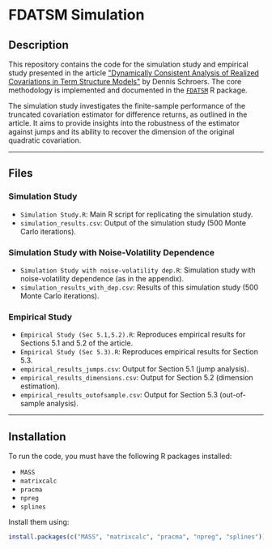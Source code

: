 # FDATSM Simulation

## Description

This repository contains the code for the simulation study and empirical study presented in the article ["Dynamically Consistent Analysis of Realized Covariations in Term Structure Models"](https://arxiv.org/abs/2406.19412) by Dennis Schroers. The core methodology is implemented and documented in the [`FDATSM`](https://github.com/dschroers/FDATSM) R package.

The simulation study investigates the finite-sample performance of the truncated covariation estimator for difference returns, as outlined in the article. It aims to provide insights into the robustness of the estimator against jumps and its ability to recover the dimension of the original quadratic covariation.

---

## Files

### Simulation Study
- `Simulation Study.R`: Main R script for replicating the simulation study.
- `simulation_results.csv`: Output of the simulation study (500 Monte Carlo iterations).

### Simulation Study with Noise-Volatility Dependence
- `Simulation Study with noise-volatility dep.R`: Simulation study with noise-volatility dependence (as in the appendix).
- `simulation_results_with_dep.csv`: Results of this simulation study (500 Monte Carlo iterations).

### Empirical Study
- `Empirical Study (Sec 5.1,5.2).R`: Reproduces empirical results for Sections 5.1 and 5.2 of the article.
- `Empirical Study (Sec 5.3).R`: Reproduces empirical results for Section 5.3.
- `empirical_results_jumps.csv`: Output for Section 5.1 (jump analysis).
- `empirical_results_dimensions.csv`: Output for Section 5.2 (dimension estimation).
- `empirical_results_outofsample.csv`: Output for Section 5.3 (out-of-sample analysis).
---

## Installation

To run the code, you must have the following R packages installed:

- `MASS`
- `matrixcalc`
- `pracma`
- `npreg`
- `splines`

Install them using:

```r
install.packages(c("MASS", "matrixcalc", "pracma", "npreg", "splines"))
























